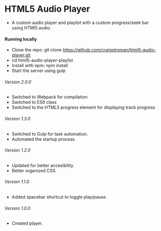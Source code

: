 # HTML5 Audio Player

- A custom audio player and playlist with a custom progress/seek bar using HTMl5 audio.

#### Running locally

- Clone the repo: git clone https://github.com/craigstroman/html5-audio-player.git
- cd html5-audio-player-playlist
- Install with npm: npm install
- Start the server using gulp

###### Version 2.0.0

- Switched to Webpack for compilation
- Switched to ES6 class
- Switched to the HTML5 progress element for displaying track progress

###### Version 1.3.0

- Switched to Gulp for task automation.
- Automated the startup process.

###### Version 1.2.0

- Updated for better accesibility.
- Better organized CSS.

###### Version 1.1.0

- Added spacebar shortcut to toggle play/pause.

###### Version 1.0.0

- Created player.
